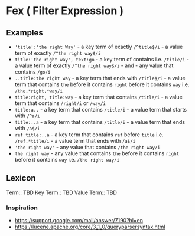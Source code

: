 # Fex ( Filter Expression )

## Examples

- `'title':'the right Way'`
		- a key term of exactly `/^title$/i`
		- a value term of exactly `/^the right way$/i`
- `title:'the right way', text:go`
		- a key term of contains i.e. `/title/i`
		- a value term of exactly `/^the right way$/i`
		- and
		- any value that contains `/go/i`
- `..title:the right way`
		- a key term that ends with `/title$/i`
		- a value term that contains `the` before it contains `right` before it contains `way` i.e. `/the.*right.*way/i`
- `title:right, title:way`
		- a key term that contains `/title/i`
		- a value term that contains `/right/i` or `/way/i`
- `title:a..`
		- a key term that contains `/title/i`
		- a value term that starts with `/^a/i`
- `title:..a`
		- a key term that contains `/title/i`
		- a value term that ends with `/a$/i`
- `ref title:..a`
		- a key term that contains `ref` before `title` i.e. `/ref.*title/i`
		- a value term that ends with `/a$/i`
- `'the right way'`
		- any value that contains `/the right way/i`
- `the right way`
		- any value that contains `the` before it contains `right` before it contains `way` i.e. `/the right way/i`

## Lexicon

Term:: TBD
Key Term:: TBD
Value Term:: TBD

### Inspiration

- https://support.google.com/mail/answer/7190?hl=en
- https://lucene.apache.org/core/3_1_0/queryparsersyntax.html

